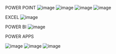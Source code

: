 POWER POINT
![image](https://github.com/Gustavo1VenturaGPI/INFORMATICA-/assets/163065399/ebb5f599-1884-469f-acff-87e21db36ff2)
![image](https://github.com/Gustavo1VenturaGPI/INFORMATICA-/assets/163065399/a3ac9248-5d47-4e3b-ac8d-14832ee19381)
![image](https://github.com/Gustavo1VenturaGPI/INFORMATICA-/assets/163065399/a0f7344c-4345-437b-9aec-3b411df48c2c)
![image](https://github.com/Gustavo1VenturaGPI/INFORMATICA-/assets/163065399/627e53fe-2a6f-44d7-8816-dc74addbcae0)

EXCEL
![image](https://github.com/Gustavo1VenturaGPI/INFORMATICA-/assets/163065399/50dabdac-5ab1-4c34-b89b-09c293e29cfc)

POWER BI
![image](https://github.com/Gustavo1VenturaGPI/INFORMATICA-/assets/163065399/06625fa0-5f0a-4d91-80c7-f9fd5d0d9175)

POWER APPS

![image](https://github.com/Gustavo1VenturaGPI/INFORMATICA-/assets/163065399/dd3413ba-15e7-4f9e-881c-27d6b68e7fe1)
![image](https://github.com/Gustavo1VenturaGPI/INFORMATICA-/assets/163065399/f11953ed-6579-441e-863e-e876406807fe)
![image](https://github.com/Gustavo1VenturaGPI/INFORMATICA-/assets/163065399/948acafd-9926-4960-8c2f-d16b1e854ebd)


